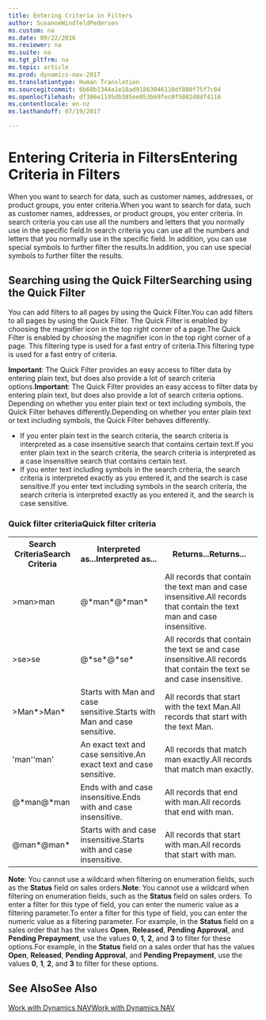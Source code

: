 ```yaml
---
title: Entering Criteria in Filters
author: SusanneWindfeldPedersen
ms.custom: na
ms.date: 09/22/2016
ms.reviewer: na
ms.suite: na
ms.tgt_pltfrm: na
ms.topic: article
ms.prod: dynamics-nav-2017
ms.translationtype: Human Translation
ms.sourcegitcommit: 6b60b1344a1e18ad91863046110df880f75f7c04
ms.openlocfilehash: df386e1195db385ee053b69fec0f5082d8df4116
ms.contentlocale: en-nz
ms.lasthandoff: 07/19/2017

---
```


# <a name="entering-criteria-in-filters"></a><span data-ttu-id="ac892-102">Entering Criteria in Filters</span><span class="sxs-lookup"><span data-stu-id="ac892-102">Entering Criteria in Filters</span></span>
<span data-ttu-id="ac892-103">When you want to search for data, such as customer names, addresses, or product groups, you enter criteria.</span><span class="sxs-lookup"><span data-stu-id="ac892-103">When you want to search for data, such as customer names, addresses, or product groups, you enter criteria.</span></span> <span data-ttu-id="ac892-104">In search criteria you can use all the numbers and letters that you normally use in the specific field.</span><span class="sxs-lookup"><span data-stu-id="ac892-104">In search criteria you can use all the numbers and letters that you normally use in the specific field.</span></span> <span data-ttu-id="ac892-105">In addition, you can use special symbols to further filter the results.</span><span class="sxs-lookup"><span data-stu-id="ac892-105">In addition, you can use special symbols to further filter the results.</span></span>

## <a name="searching-using-the-quick-filter"></a><span data-ttu-id="ac892-106">Searching using the Quick Filter</span><span class="sxs-lookup"><span data-stu-id="ac892-106">Searching using the Quick Filter</span></span>
<span data-ttu-id="ac892-107">You can add filters to all pages by using the Quick Filter.</span><span class="sxs-lookup"><span data-stu-id="ac892-107">You can add filters to all pages by using the Quick Filter.</span></span> <span data-ttu-id="ac892-108">The Quick Filter is enabled by choosing the magnifier icon in the top right corner of a page.</span><span class="sxs-lookup"><span data-stu-id="ac892-108">The Quick Filter is enabled by choosing the magnifier icon in the top right corner of a page.</span></span> <span data-ttu-id="ac892-109">This filtering type is used for a fast entry of criteria.</span><span class="sxs-lookup"><span data-stu-id="ac892-109">This filtering type is used for a fast entry of criteria.</span></span>

<span data-ttu-id="ac892-110">**Important**: The Quick Filter provides an easy access to filter data by entering plain text, but does also provide a lot of search criteria options.</span><span class="sxs-lookup"><span data-stu-id="ac892-110">**Important**: The Quick Filter provides an easy access to filter data by entering plain text, but does also provide a lot of search criteria options.</span></span> <span data-ttu-id="ac892-111">Depending on whether you enter plain text or text including symbols, the Quick Filter behaves differently.</span><span class="sxs-lookup"><span data-stu-id="ac892-111">Depending on whether you enter plain text or text including symbols, the Quick Filter behaves differently.</span></span>  
- <span data-ttu-id="ac892-112">If you enter plain text in the search criteria, the search criteria is interpreted as a case insensitive search that contains certain text.</span><span class="sxs-lookup"><span data-stu-id="ac892-112">If you enter plain text in the search criteria, the search criteria is interpreted as a case insensitive search that contains certain text.</span></span>  
- <span data-ttu-id="ac892-113">If you enter text including symbols in the search criteria, the search criteria is interpreted exactly as you entered it, and the search is case sensitive.</span><span class="sxs-lookup"><span data-stu-id="ac892-113">If you enter text including symbols in the search criteria, the search criteria is interpreted exactly as you entered it, and the search is case sensitive.</span></span>

### <a name="quick-filter-criteria"></a><span data-ttu-id="ac892-114">Quick filter criteria</span><span class="sxs-lookup"><span data-stu-id="ac892-114">Quick filter criteria</span></span>
<!-- html syntax because symbols conflict with MarkDown syntax -->
<TABLE>
  <TR>
    <TH><span data-ttu-id="ac892-115">Search Criteria</span><span class="sxs-lookup"><span data-stu-id="ac892-115">Search Criteria</span></span></TH>
    <TH><span data-ttu-id="ac892-116">Interpreted as...</span><span class="sxs-lookup"><span data-stu-id="ac892-116">Interpreted as...</span></span></TH>
    <TH><span data-ttu-id="ac892-117">Returns...</span><span class="sxs-lookup"><span data-stu-id="ac892-117">Returns...</span></span></TH>
  </TR>
  <TR>
    <TD><span data-ttu-id="ac892-118">>man</span><span class="sxs-lookup"><span data-stu-id="ac892-118">>man</span></span></TD>
    <TD><span data-ttu-id="ac892-119">@*man*</span><span class="sxs-lookup"><span data-stu-id="ac892-119">@*man*</span></span></TD>
    <TD><span data-ttu-id="ac892-120">All records that contain the text man and case insensitive.</span><span class="sxs-lookup"><span data-stu-id="ac892-120">All records that contain the text man and case insensitive.</span></span></TD>
  </TR>
  <TR>
    <TD><span data-ttu-id="ac892-121">>se</span><span class="sxs-lookup"><span data-stu-id="ac892-121">>se</span></span></TD>
    <TD><span data-ttu-id="ac892-122">@*se*</span><span class="sxs-lookup"><span data-stu-id="ac892-122">@*se*</span></span></TD>
    <TD><span data-ttu-id="ac892-123">All records that contain the text se and case insensitive.</span><span class="sxs-lookup"><span data-stu-id="ac892-123">All records that contain the text se and case insensitive.</span></span></TD>
  </TR>
  <TR>
    <TD><span data-ttu-id="ac892-124">>Man*</span><span class="sxs-lookup"><span data-stu-id="ac892-124">>Man*</span></span></TD>
    <TD><span data-ttu-id="ac892-125">Starts with Man and case sensitive.</span><span class="sxs-lookup"><span data-stu-id="ac892-125">Starts with Man and case sensitive.</span></span></TD>
    <TD><span data-ttu-id="ac892-126">All records that start with the text Man.</span><span class="sxs-lookup"><span data-stu-id="ac892-126">All records that start with the text Man.</span></span></TD>
  </TR>
  <TR>
    <TD><span data-ttu-id="ac892-127">'man'</span><span class="sxs-lookup"><span data-stu-id="ac892-127">'man'</span></span></TD>
    <TD><span data-ttu-id="ac892-128">An exact text and case sensitive.</span><span class="sxs-lookup"><span data-stu-id="ac892-128">An exact text and case sensitive.</span></span></TD>
    <TD><span data-ttu-id="ac892-129">All records that match man exactly.</span><span class="sxs-lookup"><span data-stu-id="ac892-129">All records that match man exactly.</span></span></TD>
  </TR>
  <TR>
    <TD><span data-ttu-id="ac892-130">@*man</span><span class="sxs-lookup"><span data-stu-id="ac892-130">@*man</span></span></TD>
    <TD><span data-ttu-id="ac892-131">Ends with and case insensitive.</span><span class="sxs-lookup"><span data-stu-id="ac892-131">Ends with and case insensitive.</span></span></TD>
    <TD><span data-ttu-id="ac892-132">All records that end with man.</span><span class="sxs-lookup"><span data-stu-id="ac892-132">All records that end with man.</span></span></TD>
  </TR>
  <TR>
    <TD><span data-ttu-id="ac892-133">@man*</span><span class="sxs-lookup"><span data-stu-id="ac892-133">@man*</span></span></TD>
    <TD><span data-ttu-id="ac892-134">Starts with and case insensitive.</span><span class="sxs-lookup"><span data-stu-id="ac892-134">Starts with and case insensitive.</span></span></TD>
    <TD><span data-ttu-id="ac892-135">All records that start with man.</span><span class="sxs-lookup"><span data-stu-id="ac892-135">All records that start with man.</span></span></TD>
  </TR>
</TABLE>

<span data-ttu-id="ac892-136">**Note**: You cannot use a wildcard when filtering on enumeration fields, such as the **Status** field on sales orders.</span><span class="sxs-lookup"><span data-stu-id="ac892-136">**Note**: You cannot use a wildcard when filtering on enumeration fields, such as the **Status** field on sales orders.</span></span> <span data-ttu-id="ac892-137">To enter a filter for this type of field, you can enter the numeric value as a filtering parameter.</span><span class="sxs-lookup"><span data-stu-id="ac892-137">To enter a filter for this type of field, you can enter the numeric value as a filtering parameter.</span></span> <span data-ttu-id="ac892-138">For example, in the **Status** field on a sales order that has the values **Open**, **Released**, **Pending Approval**, and **Pending Prepayment**, use the values **0**, **1**, **2**, and **3** to filter for these options.</span><span class="sxs-lookup"><span data-stu-id="ac892-138">For example, in the **Status** field on a sales order that has the values **Open**, **Released**, **Pending Approval**, and **Pending Prepayment**, use the values **0**, **1**, **2**, and **3** to filter for these options.</span></span>  

## <a name="see-also"></a><span data-ttu-id="ac892-139">See Also</span><span class="sxs-lookup"><span data-stu-id="ac892-139">See Also</span></span>
[<span data-ttu-id="ac892-140">Work with Dynamics NAV</span><span class="sxs-lookup"><span data-stu-id="ac892-140">Work with Dynamics NAV</span></span>](ui-work-product.md)

